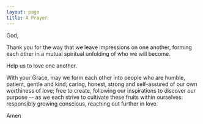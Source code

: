 ```yaml
---
layout: page
title: A Prayer
---
```


God,

Thank you for the way that we leave impressions on one another, forming each other in a mutual spiritual unfolding of who we will become.

Help us to love one another.

With your Grace, may we form each other into people who are humble, patient, gentle and kind; caring, honest, strong and self-assured of our own worthiness of love; free to create, following our inspirations to discover our purpose -- as we each strive to cultivate these fruits within ourselves:  responsibly growing conscious, reaching out further in love.

Amen

